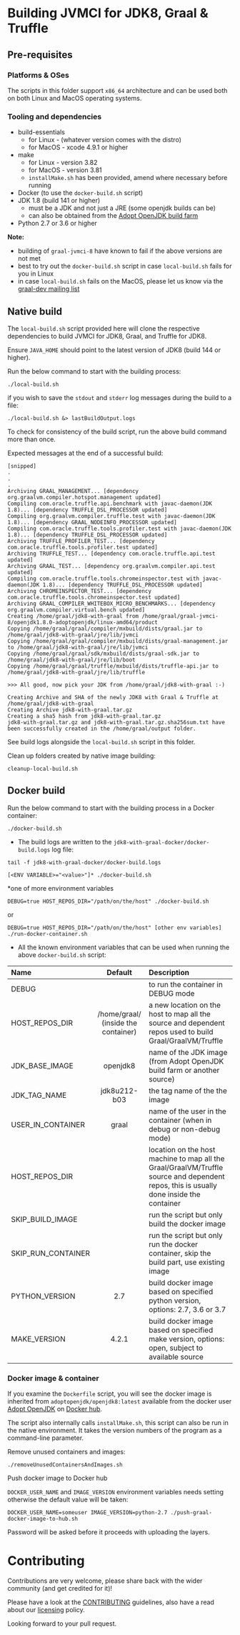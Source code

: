 # Building JVMCI for JDK8, Graal & Truffle

## Pre-requisites

### Platforms & OSes

The scripts in this folder support `x86_64` architecture and can be used both on both Linux and MacOS operating systems.

### Tooling and dependencies

- build-essentials
    - for Linux - (whatever version comes with the distro)
    - for MacOS - xcode 4.9.1 or higher
- make 
    - for Linux - version 3.82  
    - for MacOS - version 3.81 
    - `installMake.sh` has been provided, amend where necessary before running
- Docker (to use the `docker-build.sh` script)
- JDK 1.8 (build 141 or higher)
    - must be a JDK and not just a JRE (some openjdk builds can be)
    - can also be obtained from the [Adopt OpenJDK build farm](https://adoptopenjdk.net/releases.html?variant=openjdk8)
- Python 2.7 or 3.6 or higher

**Note:** 
- building of `graal-jvmci-8` have known to fail if the above versions are not met
- best to try out the `docker-build.sh` script in case `local-build.sh` fails for you in Linux
- in case `local-build.sh` fails on the MacOS, please let us know via the [graal-dev mailing list](http://mail.openjdk.java.net/mailman/listinfo/graal-dev)

## Native build

The `local-build.sh` script provided here will clone the respective dependencies to build JVMCI for JDK8, Graal, and Truffle for JDK8. 

Ensure `JAVA_HOME` should point to the latest version of JDK8 (build 144 or higher).

Run the below command to start with the building process:

```
./local-build.sh
```

if you wish to save the `stdout` and `stderr` log messages during the build to a file:

```
./local-build.sh &> lastBuildOutput.logs
```

To check for consistency of the build script, run the above build command more than once.

Expected messages at the end of a successful build:

```
[snipped]
.
.
.
Archiving GRAAL_MANAGEMENT... [dependency org.graalvm.compiler.hotspot.management updated]
Compiling com.oracle.truffle.api.benchmark with javac-daemon(JDK 1.8)... [dependency TRUFFLE_DSL_PROCESSOR updated]
Compiling org.graalvm.compiler.truffle.test with javac-daemon(JDK 1.8)... [dependency GRAAL_NODEINFO_PROCESSOR updated]
Compiling com.oracle.truffle.tools.profiler.test with javac-daemon(JDK 1.8)... [dependency TRUFFLE_DSL_PROCESSOR updated]
Archiving TRUFFLE_PROFILER_TEST... [dependency com.oracle.truffle.tools.profiler.test updated]
Archiving TRUFFLE_TEST... [dependency com.oracle.truffle.api.test updated]
Archiving GRAAL_TEST... [dependency org.graalvm.compiler.api.test updated]
Compiling com.oracle.truffle.tools.chromeinspector.test with javac-daemon(JDK 1.8)... [dependency TRUFFLE_DSL_PROCESSOR updated]
Archiving CHROMEINSPECTOR_TEST... [dependency com.oracle.truffle.tools.chromeinspector.test updated]
Archiving GRAAL_COMPILER_WHITEBOX_MICRO_BENCHMARKS... [dependency org.graalvm.compiler.virtual.bench updated]
Creating /home/graal/jdk8-with-graal from /home/graal/graal-jvmci-8/openjdk1.8.0-adoptopenjdk/linux-amd64/product
Copying /home/graal/graal/compiler/mxbuild/dists/graal.jar to /home/graal/jdk8-with-graal/jre/lib/jvmci
Copying /home/graal/graal/compiler/mxbuild/dists/graal-management.jar to /home/graal/jdk8-with-graal/jre/lib/jvmci
Copying /home/graal/graal/sdk/mxbuild/dists/graal-sdk.jar to /home/graal/jdk8-with-graal/jre/lib/boot
Copying /home/graal/graal/truffle/mxbuild/dists/truffle-api.jar to /home/graal/jdk8-with-graal/jre/lib/truffle

>>> All good, now pick your JDK from /home/graal/jdk8-with-graal :-)

Creating Archive and SHA of the newly JDK8 with Graal & Truffle at /home/graal/jdk8-with-graal
Creating Archive jdk8-with-graal.tar.gz
Creating a sha5 hash from jdk8-with-graal.tar.gz
jdk8-with-graal.tar.gz and jdk8-with-graal.tar.gz.sha256sum.txt have been successfully created in the /home/graal/output folder.
```

See build logs alongside the `local-build.sh` script in this folder.

Clean up folders created by native image building:

```
cleanup-local-build.sh
```

## Docker build

Run the below command to start with the building process in a Docker container:

```
./docker-build.sh
```

- The build logs are written to the `jdk8-with-graal-docker/docker-build.logs` log file:

```
tail -f jdk8-with-graal-docker/docker-build.logs
```

```
[<ENV VARIABLE>="<value>"]* ./docker-build.sh
```
*one of more environment variables

```
DEBUG=true HOST_REPOS_DIR="/path/on/the/host" ./docker-build.sh
```

or 

```
DEBUG=true HOST_REPOS_DIR="/path/on/the/host" [other env variables] ./run-docker-container.sh
```


- All the known environment variables that can be used when running the above `docker-build.sh` script:

| Name           | Default       | Description |
| :------------- |:-------------:|:------------|
| DEBUG | <empty> | to run the container in DEBUG mode |
| HOST_REPOS_DIR | /home/graal/ (inside the container)| a new location on the host to map all the source and dependent repos used to build Graal/GraalVM/Truffle |
| JDK_BASE_IMAGE | openjdk8 | name of the JDK image (from Adopt OpenJDK build farm or another source) |
| JDK_TAG_NAME | jdk8u212-b03 | the tag name  of the the image |
| USER_IN_CONTAINER | graal | name of the user in the container (when in debug or non-debug mode)  |
| HOST_REPOS_DIR | <empty>  | location on the host machine to map all the Graal/GraalVM/Truffle source and dependent repos, this is usually done inside the container |
| SKIP_BUILD_IMAGE | <empty>  | run the script but only build the docker image |
| SKIP_RUN_CONTAINER | <empty>  | run the script but only run the docker container, skip the build part, use existing image |
| PYTHON_VERSION | 2.7  | build docker image based on specified python version, options: 2.7, 3.6 or 3.7 |
| MAKE_VERSION | 4.2.1 | build docker image based on specified make version, options: open, subject to available source |

### Docker image & container

If you examine the `Dockerfile` script, you will see the docker image is inherited from `adoptopenjdk/openjdk8:latest` available from the docker user [Adopt OpenJDK](https://hub.docker.com/u/adoptopenjdk/) on [Docker hub](http://hub.docker.com/).

The script also internally calls `installMake.sh`, this script can also be run in the native environment. It takes the version numbers of the program as a command-line parameter.

Remove unused containers and images:

```
./removeUnusedContainersAndImages.sh
```

Push docker image to Docker hub

`DOCKER_USER_NAME` and `IMAGE_VERSION` environment variables needs setting otherwise the default value will be taken:

```
DOCKER_USER_NAME=someuser IMAGE_VERSION=python-2.7 ./push-graal-docker-image-to-hub.sh
```

Password will be asked before it proceeds with uploading the layers.

# Contributing

Contributions are very welcome, please share back with the wider community (and get credited for it)!

Please have a look at the [CONTRIBUTING](https://github.com/neomatrix369/awesome-graal/blob/master/CONTRIBUTING.md) guidelines, also have a read about our [licensing](https://github.com/neomatrix369/awesome-graal/blob/master/LICENSE.md) policy.

Looking forward to your pull request.
